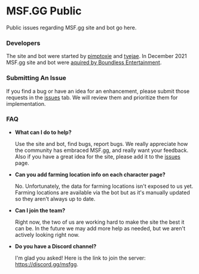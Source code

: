 # MSF.GG Public
Public issues regarding MSF.gg site and bot go here.

### Developers
The site and bot were started by [pimptoxie](https://gitlab.com/drewk) and [tyejae](https://github.com/tyejae). In December 2021 MSF.gg site and bot were [aquired by Boundless Entertainment](https://www.marvelstrikeforce.com/en/updates/scopely-welcomes-msf-gg-creators).

### Submitting An Issue
If you find a bug or have an idea for an enhancement, please submit those requests in the [issues](https://github.com/tyejae/msf.gg.public/issues) tab. We will review them and prioritize them for implementation.

### FAQ
* **What can I do to help?**

  Use the site and bot, find bugs, report bugs. We really appreciate how the community has embraced MSF.gg, and really want your feedback. Also if you have a great idea for the site, please add it to the [issues](https://github.com/tyejae/msf.gg.public/issues) page.
* **Can you add farming location info on each character page?**

  No. Unfortunately, the data for farming locations isn't exposed to us yet. Farming locations are available via the bot but as it's manually updated so they aren't always up to date.
* **Can I join the team?**

  Right now, the two of us are working hard to make the site the best it can be. In the future we may add more help as needed, but we aren't actively looking right now.
* **Do you have a Discord channel?**

  I'm glad you asked! Here is the link to join the server: https://discord.gg/msfgg.
